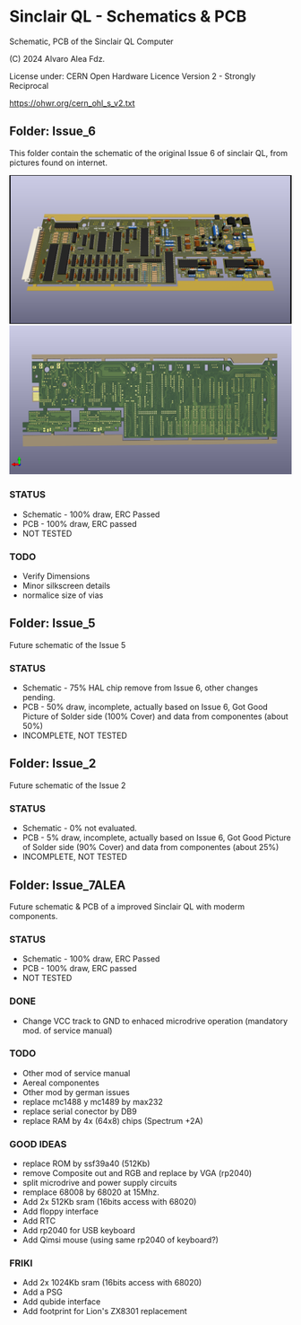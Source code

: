 # Sinclair QL - Schematics & PCB
Schematic, PCB of the Sinclair QL Computer

(C) 2024 Alvaro Alea Fdz.

License under: CERN Open Hardware Licence Version 2 - Strongly Reciprocal

https://ohwr.org/cern_ohl_s_v2.txt

## Folder: Issue_6
This folder contain the schematic of the original Issue 6 of sinclair QL, from pictures found on internet.

![My image](Issue_6/Issue_6_C.png)
![My image](Issue_6/Issue_6_S.png)

### STATUS
- Schematic - 100% draw, ERC Passed
- PCB - 100% draw, ERC passed
- NOT TESTED

### TODO
- Verify Dimensions
- Minor silkscreen details
- normalice size of vias

## Folder: Issue_5
Future schematic of the Issue 5

### STATUS
- Schematic - 75% HAL chip remove from Issue 6, other changes pending.
- PCB - 50% draw, incomplete, actually based on Issue 6, Got Good Picture of Solder side (100% Cover) and data from componentes (about 50%)
- INCOMPLETE, NOT TESTED

## Folder: Issue_2
Future schematic of the Issue 2

### STATUS
- Schematic - 0% not evaluated.
- PCB - 5% draw, incomplete, actually based on Issue 6, Got Good Picture of Solder side (90% Cover) and data from componentes (about 25%)
- INCOMPLETE, NOT TESTED

## Folder: Issue_7ALEA
Future schematic & PCB of a improved Sinclair QL with moderm components.

### STATUS
- Schematic - 100% draw, ERC Passed
- PCB - 100% draw, ERC passed
- NOT TESTED

### DONE
- Change VCC track to GND to enhaced microdrive operation (mandatory mod. of service manual)

### TODO
- Other mod of service manual
- Aereal componentes
- Other mod by german issues
- replace mc1488 y mc1489 by max232
- replace serial conector by  DB9
- replace RAM by 4x (64x8) chips (Spectrum +2A)

### GOOD IDEAS
- replace ROM by ssf39a40 (512Kb)
- remove Composite out and RGB and replace by VGA (rp2040)
- split microdrive and power supply circuits
- remplace 68008 by 68020 at 15Mhz.
- Add 2x 512Kb sram (16bits access with 68020)
- Add floppy interface
- Add RTC
- Add rp2040 for USB keyboard
- Add Qimsi mouse (using same rp2040 of keyboard?)

### FRIKI
- Add 2x 1024Kb sram (16bits access with 68020)
- Add a PSG
- Add qubide interface
- Add footprint for Lion's ZX8301 replacement
